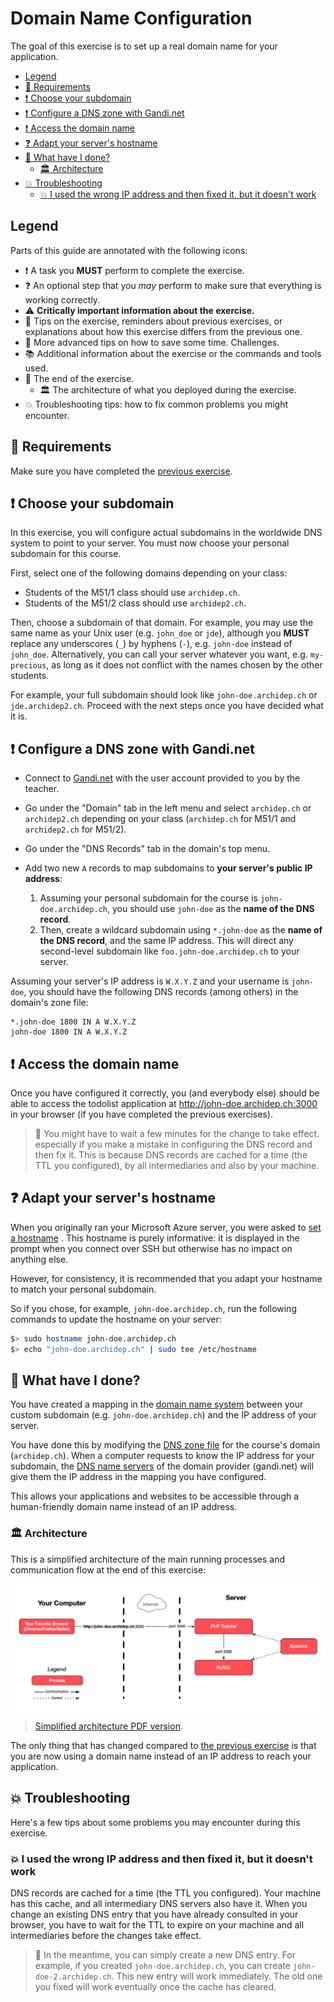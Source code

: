 # Domain Name Configuration

The goal of this exercise is to set up a real domain name for your application.

<!-- START doctoc generated TOC please keep comment here to allow auto update -->
<!-- DON'T EDIT THIS SECTION, INSTEAD RE-RUN doctoc TO UPDATE -->

- [Legend](#legend)
- [:gem: Requirements](#gem-requirements)
- [:exclamation: Choose your subdomain](#exclamation-choose-your-subdomain)
- [:exclamation: Configure a DNS zone with Gandi.net](#exclamation-configure-a-dns-zone-with-gandinet)
- [:exclamation: Access the domain name](#exclamation-access-the-domain-name)
- [:question: Adapt your server's hostname](#question-adapt-your-servers-hostname)
- [:checkered_flag: What have I done?](#checkered_flag-what-have-i-done)
  - [:classical_building: Architecture](#classical_building-architecture)
- [:boom: Troubleshooting](#boom-troubleshooting)
  - [:boom: I used the wrong IP address and then fixed it, but it doesn't work](#boom-i-used-the-wrong-ip-address-and-then-fixed-it-but-it-doesnt-work)

<!-- END doctoc generated TOC please keep comment here to allow auto update -->

## Legend

Parts of this guide are annotated with the following icons:

- :exclamation: A task you **MUST** perform to complete the exercise.
- :question: An optional step that you _may_ perform to make sure that
  everything is working correctly.
- :warning: **Critically important information about the exercise.**
- :gem: Tips on the exercise, reminders about previous exercises, or
  explanations about how this exercise differs from the previous one.
- :space_invader: More advanced tips on how to save some time. Challenges.
- :books: Additional information about the exercise or the commands and tools
  used.
- :checkered_flag: The end of the exercise.
  - :classical_building: The architecture of what you deployed during the
    exercise.
- :boom: Troubleshooting tips: how to fix common problems you might encounter.

## :gem: Requirements

Make sure you have completed the [previous exercise](systemd-deployment.md).

## :exclamation: Choose your subdomain

In this exercise, you will configure actual subdomains in the worldwide DNS
system to point to your server. You must now choose your personal subdomain for
this course.

First, select one of the following domains depending on your class:

* Students of the M51/1 class should use `archidep.ch`.
* Students of the M51/2 class should use `archidep2.ch`.

Then, choose a subdomain of that domain. For example, you may use the same name
as your Unix user (e.g. `john_doe` or `jde`), although you **MUST** replace any
underscores (`_`) by hyphens (`-`), e.g. `john-doe` instead of `john_doe`.
Alternatively, you can call your server whatever you want, e.g. `my-precious`,
as long as it does not conflict with the names chosen by the other students.

For example, your full subdomain should look like `john-doe.archidep.ch` or
`jde.archidep2.ch`. Proceed with the next steps once you have decided what it
is.

## :exclamation: Configure a DNS zone with Gandi.net

* Connect to [Gandi.net](https://gandi.net) with the user account provided to
  you by the teacher.
* Go under the "Domain" tab in the left menu and select `archidep.ch` or
  `archidep2.ch` depending on your class (`archidep.ch` for M51/1 and
  `archidep2.ch` for M51/2).
* Go under the "DNS Records" tab in the domain's top menu.
* Add two new `A` records to map subdomains to **your server's public IP
  address**:

  1. Assuming your personal subdomain for the course is `john-doe.archidep.ch`,
     you should use `john-doe` as the **name of the DNS record**.
  2. Then, create a wildcard subdomain using `*.john-doe` as the **name of the
    DNS record**, and the same IP address. This will direct any second-level
    subdomain like `foo.john-doe.archidep.ch` to your server.

Assuming your server's IP address is `W.X.Y.Z` and your username is `john-doe`,
you should have the following DNS records (among others) in the domain's zone
file:

```
*.john-doe 1800 IN A W.X.Y.Z
john-doe 1800 IN A W.X.Y.Z
```

## :exclamation: Access the domain name

Once you have configured it correctly, you (and everybody else) should be able
to access the todolist application at http://john-doe.archidep.ch:3000 in
your browser (if you have completed the previous exercises).

> :gem: You might have to wait a few minutes for the change to take effect.
> especially if you make a mistake in configuring the DNS record and then fix
> it. This is because DNS records are cached for a time (the TTL you
> configured), by all intermediaries and also by your machine.

## :question: Adapt your server's hostname

When you originally ran your Microsoft Azure server, you were asked to [set a
hostname](https://github.com/MediaComem/comem-archidep/blob/main/ex/azure-setup.md#exclamation-change-the-hostname-of-your-virtual-machine)
. This hostname is purely informative: it is displayed in the prompt when you
connect over SSH but otherwise has no impact on anything else.

However, for consistency, it is recommended that you adapt your hostname
to match your personal subdomain.

So if you chose, for example, `john-doe.archidep.ch`, run the following commands
 to update the hostname on your server:

```bash
$> sudo hostname john-doe.archidep.ch
$> echo "john-doe.archidep.ch" | sudo tee /etc/hostname
```

## :checkered_flag: What have I done?

You have created a mapping in the [domain name system][dns] between your custom
subdomain (e.g. `john-doe.archidep.ch`) and the IP address of your server.

You have done this by modifying the [DNS zone file][dns-zone-file] for the
course's domain (`archidep.ch`). When a computer requests to know the IP
address for your subdomain, the [DNS name servers][dns-name-server] of the
domain provider (gandi.net) will give them the IP address in the mapping you
have configured.

This allows your applications and websites to be accessible through a
human-friendly domain name instead of an IP address.

### :classical_building: Architecture

This is a simplified architecture of the main running processes and
communication flow at the end of this exercise:

![Simplified architecture](dns-configuration-simplified.png)

> [Simplified architecture PDF version](dns-configuration-simplified.pdf).

The only thing that has changed compared to [the previous
exercise](./systemd-deployment.md#architecture) is that you are now using a
domain name instead of an IP address to reach your application.

## :boom: Troubleshooting

Here's a few tips about some problems you may encounter during this exercise.

### :boom: I used the wrong IP address and then fixed it, but it doesn't work

DNS records are cached for a time (the TTL you configured). Your machine has
this cache, and all intermediary DNS servers also have it. When you change an
existing DNS entry that you have already consulted in your browser, you have to
wait for the TTL to expire on your machine and all intermediaries before the
changes take effect.

> :gem: In the meantime, you can simply create a new DNS entry. For example, if
> you created `john-doe.archidep.ch`, you can create `john-doe-2.archidep.ch`.
> This new entry will work immediately. The old one you fixed will work
> eventually once the cache has cleared.

[dns]: https://en.wikipedia.org/wiki/Domain_Name_System
[dns-name-server]: https://en.wikipedia.org/wiki/Name_server
[dns-zone-file]: https://en.wikipedia.org/wiki/Zone_file
[systemd]: https://en.wikipedia.org/wiki/Systemd
